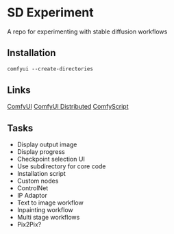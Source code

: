 # SD Experiment

A repo for experimenting with stable diffusion workflows

## Installation

```ps
comfyui --create-directories
```

## Links

[ComfyUI](https://github.com/comfyanonymous/ComfyUI)
[ComfyUI Distributed](https://github.com/hiddenswitch/ComfyUI)
[ComfyScript](https://github.com/Chaoses-Ib/ComfyScript)

## Tasks

- Display output image
- Display progress
- Checkpoint selection UI
- Use subdirectory for core code
- Installation script
- Custom nodes
- ControlNet
- IP Adaptor
- Text to image workflow
- Inpainting workflow
- Multi stage workflows
- Pix2Pix?
